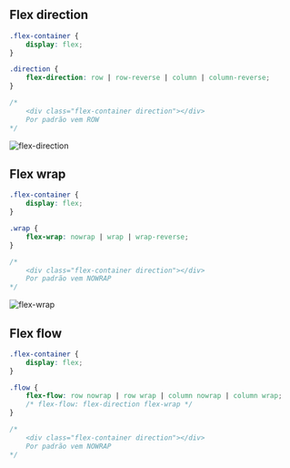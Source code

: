 ## Flex direction

```css
.flex-container {
	display: flex;
}

.direction {
	flex-direction: row | row-reverse | column | column-reverse; 
}

/* 
	<div class="flex-container direction"></div> 
	Por padrão vem ROW
*/
```

![flex-direction](/home/axel/Workspace/anotacoes-de-estudo/imgs/flex-direction.png)

## Flex wrap

```css
.flex-container {
	display: flex;
}

.wrap {
	flex-wrap: nowrap | wrap | wrap-reverse;
}

/* 
	<div class="flex-container direction"></div> 
	Por padrão vem NOWRAP
*/
```

![flex-wrap](/home/axel/Workspace/anotacoes-de-estudo/imgs/flex-wrap.png)

## Flex flow

```css
.flex-container {
	display: flex;
}

.flow {
	flex-flow: row nowrap | row wrap | column nowrap | column wrap;
    /* flex-flow: flex-direction flex-wrap */
}

/* 
	<div class="flex-container direction"></div> 
	Por padrão vem NOWRAP
*/
```

